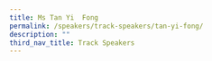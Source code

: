 ```yaml
---
title: Ms Tan Yi  Fong
permalink: /speakers/track-speakers/tan-yi-fong/
description: ""
third_nav_title: Track Speakers
---
```

